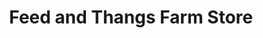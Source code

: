 ---
title: "Feed and Thangs Farm Store"
url: /idalou/feed-and-thangs-farm-store/
shop: Eisenwaren
---